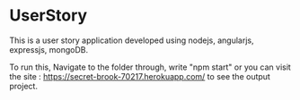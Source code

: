 # UserStory
This is a user story application developed using nodejs, angularjs, expressjs, mongoDB.

To run this,
Navigate to the folder through, write "npm start"
or
you can visit the site : https://secret-brook-70217.herokuapp.com/ to see the output project.
